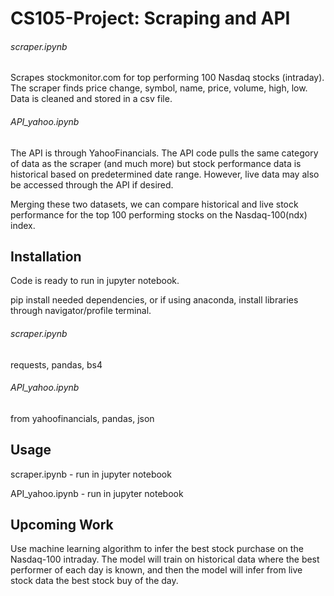 # CS105-Project: Scraping and API

###### scraper.ipynb

Scrapes stockmonitor.com for top performing 100 Nasdaq stocks (intraday). 
The scraper finds price change, symbol, name, price, volume, high, low. Data is cleaned and
stored in a csv file.

###### API_yahoo.ipynb

The API is through YahooFinancials. The API code pulls the same category of data as the scraper 
(and much more) but stock performance data is historical based on predetermined date range. However, 
live data may also be accessed through the API if desired.

Merging these two datasets, we can compare historical and live stock performance for the top 100 
performing stocks on the Nasdaq-100(ndx) index.

## Installation

Code is ready to run in jupyter notebook. 

pip install needed dependencies, or if using anaconda, 
install libraries through navigator/profile terminal.

###### scraper.ipynb

requests,
pandas,
bs4

###### API_yahoo.ipynb

from yahoofinancials,
pandas,
json

## Usage

scraper.ipynb - run in jupyter notebook

API_yahoo.ipynb - run in jupyter notebook

## Upcoming Work

Use machine learning algorithm to infer the best stock purchase on the Nasdaq-100 intraday. 
The model will train on historical data where the best performer of each day is known, and then
the model will infer from live stock data the best stock buy of the day.

